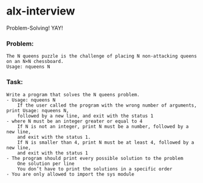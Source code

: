# alx-interview

Problem-Solving! YAY!

### Problem: 
    The N queens puzzle is the challenge of placing N non-attacking queens
    on an N×N chessboard.
    Usage: nqueens N

### Task:
    Write a program that solves the N queens problem.
    - Usage: nqueens N
        If the user called the program with the wrong number of arguments, print Usage: nqueens N,
        followed by a new line, and exit with the status 1
    - where N must be an integer greater or equal to 4
        If N is not an integer, print N must be a number, followed by a new line, 
        and exit with the status 1.
        If N is smaller than 4, print N must be at least 4, followed by a new line, 
        and exit with the status 1
    - The program should print every possible solution to the problem
        One solution per line
        You don’t have to print the solutions in a specific order
    - You are only allowed to import the sys module
